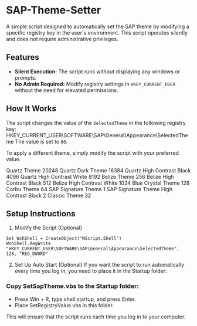 # SAP-Theme-Setter
A simple script designed to automatically set the SAP theme by modifying a specific registry key in the user's environment. This script operates silently and does not require administrative privileges.

## Features

- **Silent Execution:** The script runs without displaying any windows or prompts.
- **No Admin Required:** Modify registry settings in `HKEY_CURRENT_USER` without the need for elevated permissions.

## How It Works

The script changes the value of the `SelectedTheme` in the following registry key: HKEY_CURRENT_USER\SOFTWARE\SAP\General\Appearance\SelectedTheme
The value is set to `80`.

To apply a different theme, simply modify the script with your preferred value.

Quartz Theme	20248
Quartz Dark Theme	16384
Quartz High Contrast Black	4096
Quartz High Contrast White	8192
Belize Theme	256
Belize High Contrast Black	512
Belize High Contrast White	1024
Blue Crystal Theme	128
Corbu Theme	64
SAP Signature Theme	1
SAP Signature Theme High Contrast Black	2
Classic Theme	32



## Setup Instructions
1. Modify the Script (Optional)
```vbscript
Set WshShell = CreateObject("WScript.Shell")
WshShell.RegWrite "HKEY_CURRENT_USER\SOFTWARE\SAP\General\Appearance\SelectedTheme", 128, "REG_DWORD"
```
2. Set Up Auto Start (Optional)
If you want the script to run automatically every time you log in, you need to place it in the Startup folder:

### Copy SetSapTheme.vbs to the Startup folder:
- Press Win + R, type shell:startup, and press Enter.
- Place SetRegistryValue.vbs in this folder.

This will ensure that the script runs each time you log in to your computer.
